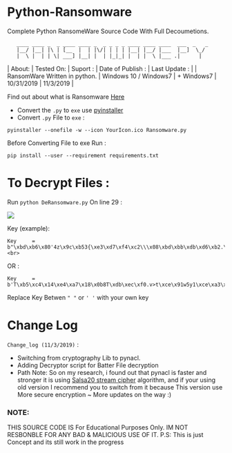 # Python-Ransomware

Complete Python RansomeWare Source Code With Full Decoumetions.

~~~
   ____ ____ _  _ ____ ____ _  _ _ _ _ ____ ____ ____  ___  _   _ 
   |__/ |__| |\ | [__  |  | |\/| | | | |__| |__/ |___  |__]  \_/  
   |  \ |  | | \| ___] |__| |  | |_|_| |  | |  \ |___ .|      |   
~~~

| About: | Tested On: | Suport : | Date of Publish : | Last Update : |
| RansomWare Written in python. | Windows 10 / Windows7 | + Windows7 | 10/31/2019 | 11/3/2019 |


Find out about what is Ransomware [Here](https://en.wikipedia.org/wiki/Ransomware)

- Convert the `.py` to `exe` use [pyinstaller](https://www.pyinstaller.org)
- Convert `.py` File to `exe` : 

`pyinstaller --onefile -w --icon YourIcon.ico Ransomware.py`

Before Converting File to exe Run : 

`pip install --user --requirement requirements.txt`

# To Decrypt Files :

Run `python DeRansomware.py` On line 29 :

![](R7.png)

Key (example):

~~~
Key     = b"\xbd\xb6\x80'4z\x9c\xb53{\xe3\xd7\xf4\xc2\\\x08\xbd\xbb\xdb\xd6\xb2.\xfa\xe1o\x1f\xcd\x80AM\xd5>"<br>
~~~

OR :

~~~
Key     = b'T\xb5\xc4\x14\xe4\xa7\x18\x0b8T\xdb\xec\xf0.v>t\xce\x91w5y1\xce\xa3\x1a;J<SKD'<br>
~~~

Replace Key Betwen `" "` or `' '` with your own key

# Change Log

`Change_log (11/3/2019)` :

- Switching from cryptography Lib to pynacl.
- Adding Decryptor script for Batter File decryption
- Path Note: So on my research, i found out that pynacl is faster and stronger it is using <a href="https://en.wikipedia.org/wiki/Salsa20">Salsa20 stream cipher</a>
algorithm, and if your using old version I recommend  you to switch from it because This version use More secure encryption ~ More updates on the way :)

### NOTE:

THIS SOURCE CODE IS For Educational Purposes Only.
IM NOT RESBONBLE FOR ANY BAD & MALICIOUS USE OF IT.
P.S: This is just Concept and its still work in the progress
